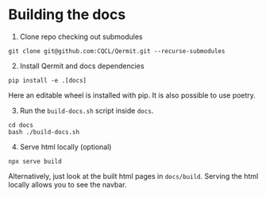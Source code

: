 # Building the docs

1. Clone repo checking out submodules

```shell
git clone git@github.com:CQCL/Qermit.git --recurse-submodules
```

2. Install Qermit and docs dependencies 

```shell
pip install -e .[docs] 
```

Here an editable wheel is installed with pip. It is also possible to use poetry.

3. Run the `build-docs.sh` script inside `docs`.

```shell
cd docs
bash ./build-docs.sh
```

4. Serve html locally (optional)


```shell
npx serve build
```

Alternatively, just look at the built html pages in `docs/build`. Serving the html locally allows you to see the navbar.